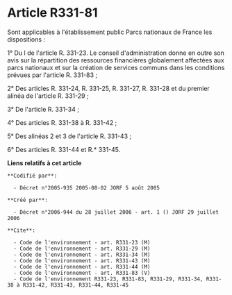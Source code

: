 # Article R331-81

Sont applicables à l'établissement public Parcs nationaux de France les dispositions :

1° Du I de l'article R. 331-23. Le conseil d'administration donne en outre son avis sur la répartition des ressources
financières globalement affectées aux parcs nationaux et sur la création de services communs dans les conditions prévues par
l'article R. 331-83 ;

2° Des articles R. 331-24, R. 331-25, R. 331-27, R. 331-28 et du premier alinéa de l'article R. 331-29 ;

3° De l'article R. 331-34 ;

4° Des articles R. 331-38 à R. 331-42 ;

5° Des alinéas 2 et 3 de l'article R. 331-43 ;

6° Des articles R. 331-44 et R.* 331-45.

**Liens relatifs à cet article**

	**Codifié par**:

	  - Décret n°2005-935 2005-08-02 JORF 5 août 2005

	**Créé par**:

	  - Décret n°2006-944 du 28 juillet 2006 - art. 1 () JORF 29 juillet 2006

	**Cite**:

	  - Code de l'environnement - art. R331-23 (M)
	  - Code de l'environnement - art. R331-29 (M)
	  - Code de l'environnement - art. R331-34 (M)
	  - Code de l'environnement - art. R331-43 (M)
	  - Code de l'environnement - art. R331-44 (M)
	  - Code de l'environnement - art. R331-83 (V)
	  - Code de l'environnement R331-23, R331-83, R331-29, R331-34, R331-38 à R331-42, R331-43, R331-44, R331-45
